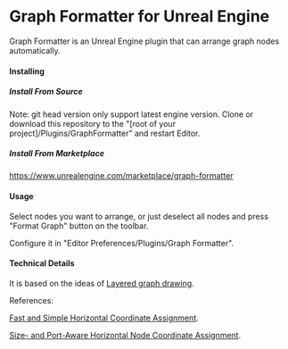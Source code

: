 # Graph Formatter for Unreal Engine

Graph Formatter is an Unreal Engine plugin that can arrange graph nodes automatically.

#### Installing
##### Install From Source

Note: git head version only support latest engine version.
Clone or download this repository to the "[root of your project]/Plugins/GraphFormatter" and restart Editor.

##### Install From Marketplace 
https://www.unrealengine.com/marketplace/graph-formatter

#### Usage

Select nodes you want to arrange, or just deselect all nodes and press "Format Graph" button on the toolbar.

Configure it in "Editor Preferences/Plugins/Graph Formatter".

#### Technical Details

It is based on the ideas of [Layered graph drawing](https://en.wikipedia.org/wiki/Layered_graph_drawing).

References:

[Fast and Simple Horizontal Coordinate Assignment](https://link.springer.com/chapter/10.1007/3-540-45848-4_3).

[Size- and Port-Aware Horizontal Node Coordinate Assignment](https://link.springer.com/chapter/10.1007/978-3-319-27261-0_12).
